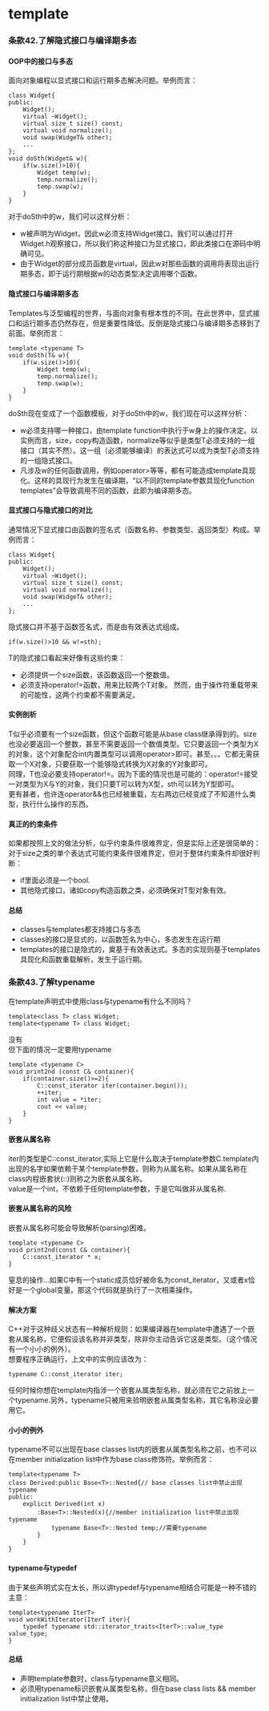 # template
### 条款42.了解隐式接口与编译期多态

#### OOP中的接口与多态

面向对象编程以显式接口和运行期多态解决问题。举例而言：
```
class Widget{
public:
    Widget();
    virtual ~Widget();
    virtual size_t size() const;
    virtual void normalize();
    void swap(WidgeT& other);
    ...
};
void doSth(Widget& w){
    if(w.size()>10){
        Widget temp(w);
        temp.normalize();
        temp.swap(w);
    }
}
```
对于doSth中的w，我们可以这样分析：  
* w被声明为Widget，因此w必须支持Widget接口。我们可以通过打开Widget.h观察接口，所以我们称这种接口为显式接口，即此类接口在源码中明确可见。 
* 由于Widget的部分成员函数是virtual，因此w对那些函数的调用将表现出运行期多态，即于运行期根据w的动态类型决定调用哪个函数。

#### 隐式接口与编译期多态

Templates与泛型编程的世界，与面向对象有根本性的不同。在此世界中，显式接口和运行期多态仍然存在，但是重要性降低。反倒是隐式接口与编译期多态移到了前面。举例而言：
```
template <typename T>
void doSth(T& w){
    if(w.size()>10){
        Widget temp(w);
        temp.normalize();
        temp.swap(w);
    }
}
```
doSth现在变成了一个函数模板，对于doSth中的w，我们现在可以这样分析：  
* w必须支持哪一种接口，由template function中执行于w身上的操作决定。以实例而言，size，copy构造函数，normalize等似乎是类型T必须支持的一组接口（其实不然）。这一组（必须能够编译）的表达式可以成为类型T必须支持的一组隐式接口。  
* 凡涉及w的任何函数调用，例如operator>等等，都有可能造成template具现化。这样的具现行为发生在编译期，“以不同的template参数具现化function templates”会导致调用不同的函数，此即为编译期多态。  

#### 显式接口与隐式接口的对比
通常情况下显式接口由函数的签名式（函数名称、参数类型、返回类型）构成。举例而言：
```
class Widget{
public:
    Widget();
    virtual ~Widget();
    virtual size_t size() const;
    virtual void normalize();
    void swap(WidgeT& other);
    ...
};
```
隐式接口并不基于函数签名式，而是由有效表达式组成。  
```
if(w.size()>10 && w!=sth);
```
T的隐式接口看起来好像有这些约束：  
* 必须提供一个size函数，该函数返回一个整数值。  
* 必须支持operator!=函数，用来比较两个T对象。
然而，由于操作符重载带来的可能性，这两个约束都不需要满足。

#### 实例剖析
T似乎必须要有一个size函数，但这个函数可能是从base class继承得到的。size也没必要返回一个整数，甚至不需要返回一个数值类型。它只要返回一个类型为X的对象，这个对象配合int内置类型可以调用operator>即可。甚至。。。它都无需获取一个X对象，只要获取一个能够隐式转换为X对象的Y对象即可。  
同理，T也没必要支持operator!=。因为下面的情况也是可能的：operator!=接受一对类型为X与Y的对象，我们只要T可以转为X型，sth可以转为Y型即可。  
更有甚者，也许连operator&&也已经被重载，左右两边已经变成了不知道什么类型，执行什么操作的东西。

#### 真正的约束条件
如果都按照上文的做法分析，似乎约束条件很难界定，但是实际上还是很简单的：  
对于size之类的单个表达式可能约束条件很难界定，但对于整体约束条件却很好判断：
* if里面必须是一个bool.
* 其他隐式接口，诸如copy构造函数之类，必须确保对T型对象有效。

#### 总结
* classes与templates都支持接口与多态
* classes的接口是显式的，以函数签名为中心，多态发生在运行期
* templates的接口是隐式的，奠基于有效表达式。多态的实现则基于templates具现化和函数重载解析，发生于运行期。

### 条款43.了解typename
在template声明式中使用class与typename有什么不同吗？
```
template<class T> class Widget;
template<typename T> class Widget;
```
没有  
但下面的情况一定要用typename
```
template <typename C>
void print2nd (const C& container){
    if(container.size()>=2){
        C::const_iterator iter(container.begin());
        ++iter;
        int value = *iter;
        cout << value;
    }
}
```

#### 嵌套从属名称
iter的类型是C::const_iterator,实际上它是什么取决于template参数C.template内出现的名字如果依赖于某个template参数，则称为从属名称。如果从属名称在class内程嵌套状(::)则称之为嵌套从属名称。  
value是一个int，不依赖于任何template参数，于是它叫做非从属名称.

#### 嵌套从属名称的风险
嵌套从属名称可能会导致解析(parsing)困难。
```
template <typename C>
void print2nd(const C& container){
    C::const_iterator * x;
}
```
窒息的操作...如果C中有一个static成员恰好被命名为const_iterator，又或者x恰好是一个global变量。那这个代码就是执行了一次相乘操作。

#### 解决方案
C++对于这种歧义状态有一种解析规则：如果编译器在template中遭遇了一个嵌套从属名称，它便假设该名称并非类型，除非你主动告诉它这是类型。（这个情况有一个小小的例外）。  
想要程序正确运行，上文中的实例应该改为：
```
typename C::const_iterator iter;
```
任何时候你想在template内指涉一个嵌套从属类型名称，就必须在它之前放上一个typename.另外，typename只被用来验明嵌套从属类型名称，其它名称没必要用它。

#### 小小的例外
typename不可以出现在base classes list内的嵌套从属类型名称之前，也不可以在member initialization list中作为base class修饰符。举例而言：
```
template<typename T>
class Derived:public Base<T>::Nested{// base classes list中禁止出现typename
public:
    explicit Derived(int x)
        :Base<T>::Nested(x){//member initialization list中禁止出现typename
            typename Base<T>::Nested temp;//需要typename
        }
    }
}
```

#### typename与typedef
由于某些声明式实在太长，所以讲typedef与typename相结合可能是一种不错的主意：
```
template<typename IterT>
void workWithIterator(IterT iter){
    typedef typename std::iterator_traits<IterT>::value_type value_type;
}
```
#### 总结
* 声明template参数时，class与typename意义相同。
* 必须用typename标识嵌套从属类型名称，但在base class lists && member initialization list中禁止使用。

